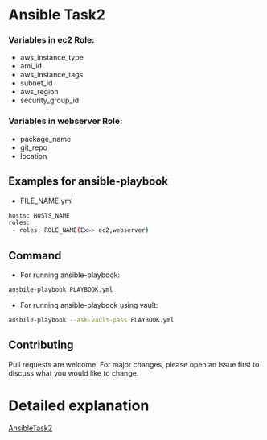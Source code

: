 # Ansible Task2

### Variables in ec2 Role:
* aws_instance_type
* ami_id
* aws_instance_tags
* subnet_id
* aws_region
* security_group_id

### Variables in webserver Role:
* package_name
* git_repo
* location


## Examples for ansible-playbook

* FILE_NAME.yml
```bash
hosts: HOSTS_NAME
roles:
 - roles: ROLE_NAME(Ex=> ec2,webserver)
```

## Command
* For running ansible-playbook:

```bash
ansbile-playbook PLAYBOOK.yml
```
* For running ansible-playbook using vault:
```bash
ansbile-playbook --ask-vault-pass PLAYBOOK.yml
```

## Contributing
Pull requests are welcome. For major changes, please open an issue first to discuss what you would like to change.


# Detailed explanation 
[AnsibleTask2]()
